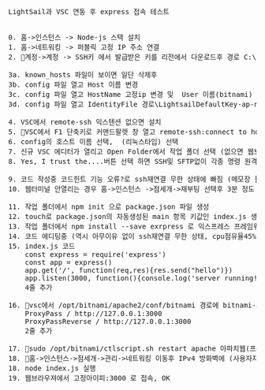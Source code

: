<pre>
LightSail과 VSC 연동 후 express 접속 테스트


0. 홈->인스턴스 -> Node-js 스택 설치
1. 홈->네트워킹 -> 퍼블릭 고정 IP 주소 연결
2. 🎈계정->계정 -> SSH키 에서 발급받은 키를 리전에서 다운로드후 경로 C:\Users\계정\.ssh\ 옮김

3a. known_hosts 파일이 보이면 일단 삭제후
3b. config 파일 열고 Host 이름 변경
3c. config 파일 열고 HostName 고정ip 변경 및  User 이름(bitnami) 확인후 필요하면 변경
3d. config 파일 열고 IdentityFile 경로\LightsailDefaultKey-ap-northeast-2.pem 추가

4. VSC에서 remote-ssh 익스텐션 없으면 설치
5. 🎈VSC에서 F1 단축키로 커맨드팔렛 창 열고 remote-ssh:connect to host 명령실행
6. config의 호스트 이름 선택,  (리눅스타입) 선택
7. 신규 VSC 에디터가 열리고 Open Folder에서 작업 폴더 선택 (없으면 웹브라우져 터미널로 생성) 
8. Yes, I trust the....버튼 선택 하면 SSH및 SFTP없이 각종 명령 원격 실행 가능함!

9. 코드 작성중 코드힌트 기능 오류?로 ssh재연결 무한 상태에 빠짐 (메모장 활용)
10. 웹터미널 안열리는 경우 홈->인스턴스 ->점세개->재부팅 선택후 3분 정도 기다리면 Ok 

11. 작업 폴더에서 npm init 으로 package.json 파일 생성
12. touch로 package.json의 자동생성된 main 항목 키값인 index.js 생성
13. 작업 폴더에서 npm install --save exrpress 로 익스프레스 프레임워크 설치
14. 코드 에디팅중 (역시 아무이유 없이 ssh재연결 무한 상태, cpu점유율45%, 호스팅 리부팅)
15. index.js 코드
	const express = require('express')
	const app = express()
	app.get('/', function(req,res){res.send("hello")})
	app.listen(3000, function(){console.log('server running!')})
	4줄 추가

16. 🎈vsc에서 /opt/bitnami/apache2/conf/bitnami 경로에 bitnami-apps-prefix.conf 파일 생성후
	ProxyPass / http://127.0.0.1:3000
	ProxyPassReverse / http://127.0.0.1:3000 
	2줄 추가

17. 🎈sudo /opt/bitnami/ctlscript.sh restart apache 아파치웹(프록시)서버 재시작
18. 🎈홈->인스턴스->점세개->관리->네트워킹 이동후 IPv4 방화벽에 (사용자지정, TCP, 3000)규칙 추가 
18. node index.js 실행
19. 웹브라우져에서 고정아이피:3000 로 접속, OK

</pre>
